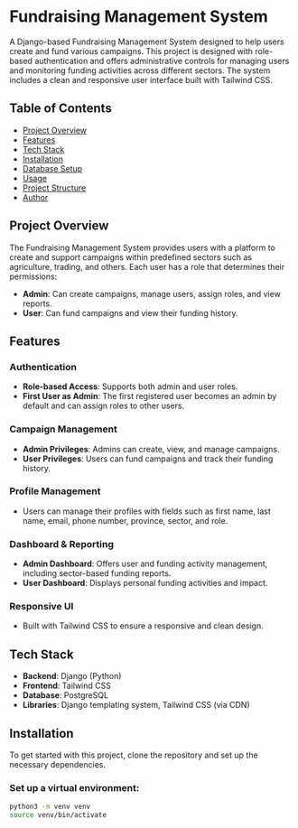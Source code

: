 # Fundraising Management System

A Django-based Fundraising Management System designed to help users create and fund various campaigns. This project is designed with role-based authentication and offers administrative controls for managing users and monitoring funding activities across different sectors. The system includes a clean and responsive user interface built with Tailwind CSS.

## Table of Contents
- [Project Overview](#project-overview)
- [Features](#features)
- [Tech Stack](#tech-stack)
- [Installation](#installation)
- [Database Setup](#database-setup)
- [Usage](#usage)
- [Project Structure](#project-structure)
- [Author](#author)

## Project Overview
The Fundraising Management System provides users with a platform to create and support campaigns within predefined sectors such as agriculture, trading, and others. Each user has a role that determines their permissions:
- **Admin**: Can create campaigns, manage users, assign roles, and view reports.
- **User**: Can fund campaigns and view their funding history.

## Features
### Authentication
- **Role-based Access**: Supports both admin and user roles.
- **First User as Admin**: The first registered user becomes an admin by default and can assign roles to other users.

### Campaign Management
- **Admin Privileges**: Admins can create, view, and manage campaigns.
- **User Privileges**: Users can fund campaigns and track their funding history.

### Profile Management
- Users can manage their profiles with fields such as first name, last name, email, phone number, province, sector, and role.

### Dashboard & Reporting
- **Admin Dashboard**: Offers user and funding activity management, including sector-based funding reports.
- **User Dashboard**: Displays personal funding activities and impact.

### Responsive UI
- Built with Tailwind CSS to ensure a responsive and clean design.

## Tech Stack
- **Backend**: Django (Python)
- **Frontend**: Tailwind CSS
- **Database**: PostgreSQL
- **Libraries**: Django templating system, Tailwind CSS (via CDN)

## Installation
To get started with this project, clone the repository and set up the necessary dependencies.

### Set up a virtual environment:
```bash
python3 -m venv venv
source venv/bin/activate
